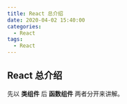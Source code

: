 ```yaml
---
title: React 总介绍
date: 2020-04-02 15:40:00
categories:
  - React
tags:
  - React
---
```


## React 总介绍

先以 **类组件** 后 **函数组件** 两者分开来讲解。
